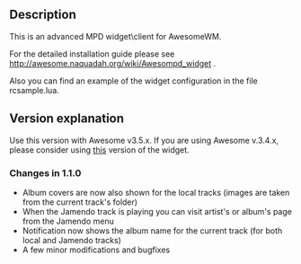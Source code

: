 ## Description ##

This is an advanced MPD widget\client for AwesomeWM.

For the detailed installation guide please see
http://awesome.naquadah.org/wiki/Awesompd_widget .

Also you can find an example of the widget configuration in the file
rcsample.lua.

## Version explanation ##

Use this version with Awesome v3.5.x. If you are using Awesome
v.3.4.x, please consider using
[this](https://github.com/alexander-yakushev/awesompd/awesompd/tree/awesome-3.4)
version of the widget.

### Changes in 1.1.0 ###

* Album covers are now also shown for the local tracks (images are taken from the current track's folder)
* When the Jamendo track is playing you can visit artist's or album's page from the Jamendo menu
* Notification now shows the album name for the current track (for both local and Jamendo tracks)
* A few minor modifications and bugfixes


